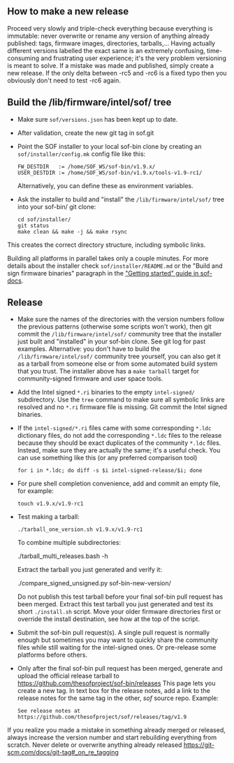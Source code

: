 How to make a new release
-------------------------

Proceed very slowly and triple-check everything because everything is
immutable: never overwrite or rename any version of anything already
published: tags, firmware images, directories, tarballs,... Having
actually different versions labelled the exact same is an extremely
confusing, time-consuming and frustrating user experience; it's the very
problem versioning is meant to solve. If a mistake was made and
published, simply create a new release. If the only delta between -rc5
and -rc6 is a fixed typo then you obviously don't need to test -rc6
again.

Build the /lib/firmware/intel/sof/ tree
---------------------------------------

- Make sure `sof/versions.json` has been kept up to date. 

- After validation, create the new git tag in sof.git

- Point the SOF installer to your local sof-bin clone by creating an
  `sof/installer/config.mk` config file like this:

      FW_DESTDIR   := /home/SOF_WS/sof-bin/v1.9.x/
      USER_DESTDIR := /home/SOF_WS/sof-bin/v1.9.x/tools-v1.9-rc1/

  Alternatively, you can define these as environment variables.

- Ask the installer to build and "install" the `/lib/firmware/intel/sof/` tree
  into your sof-bin/ git clone:

      cd sof/installer/
      git status
      make clean && make -j && make rsync

This creates the correct directory structure, including symbolic links.

Building all platforms in parallel takes only a couple minutes.  For
more details about the installer check `sof/installer/README.md` or the
"Build and sign firmware binaries" paragraph in the ["Getting started"
guide in
sof-docs](https://thesofproject.github.io/latest/getting_started/build-guide/build-from-scratch.html#step-3-build-and-sign-firmware-binaries).


Release
-------

- Make sure the names of the directories with the version numbers follow
  the previous patterns (otherwise some scripts won't work), then git
  commit the `/lib/firmware/intel/sof/` community tree that the
  installer just built and "installed" in your sof-bin clone. See git
  log for past examples. Alternative: you don't have to build the
  `/lib/firmware/intel/sof/` community tree yourself, you can also get
  it as a tarball from someone else or from some automated build system
  that you trust. The installer above has a `make tarball` target for
  community-signed firmware and user space tools.

- Add the Intel signed `*.ri` binaries to the empty `intel-signed/`
  subdirectory. Use the `tree` command to make sure all symbolic links
  are resolved and no `*.ri` firmware file is missing. Git commit the
  Intel signed binaries.

- If the `intel-signed/*.ri` files came with some corresponding `*.ldc`
  dictionary files, do not add the corresponding `*.ldc` files to the
  release because they should be exact duplicates of the community
  `*.ldc` files. Instead, make sure they are actually the same; it's a
  useful check. You can use something like this (or any preferred
  comparison tool)

      for i in *.ldc; do diff -s $i intel-signed-release/$i; done

- For pure shell completion convenience, add and commit an empty file,
  for example:

      touch v1.9.x/v1.9-rc1

- Test making a tarball:

      ./tarball_one_version.sh v1.9.x/v1.9-rc1

  To combine multiple subdirectories:

     ./tarball_multi_releases.bash -h

  Extract the tarball you just generated and verify it:

    ./compare_signed_unsigned.py sof-bin-new-version/

  Do not publish this test tarball before your final sof-bin pull
  request has been merged. Extract this test tarball you just generated
  and test its short `./install.sh` script. Move your older firmware
  directories first or override the install destination, see how at the
  top of the script.

- Submit the sof-bin pull request(s). A single pull request is normally
  enough but sometimes you may want to quickly share the community files
  while still waiting for the intel-signed ones. Or pre-release some
  platforms before others.

- Only after the final sof-bin pull request has been merged, generate
  and upload the official release tarball to
  https://github.com/thesofproject/sof-bin/releases This page lets you
  create a new tag. In text box for the release notes, add a link to
  the release notes for the same tag in the other, _sof_ source repo.
  Example:

      See release notes at https://github.com/thesofproject/sof/releases/tag/v1.9

If you realize you made a mistake in something already merged or
released, always increase the version number and start rebuilding
everything from scratch. Never delete or overwrite anything already
released https://git-scm.com/docs/git-tag#_on_re_tagging
